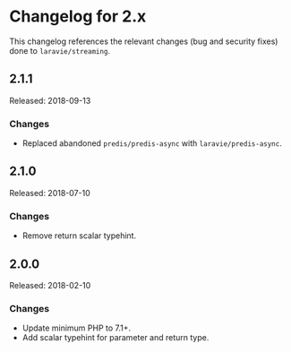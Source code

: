 # Changelog for 2.x

This changelog references the relevant changes (bug and security fixes) done to `laravie/streaming`.

## 2.1.1

Released: 2018-09-13

### Changes

* Replaced abandoned `predis/predis-async` with `laravie/predis-async`.

## 2.1.0

Released: 2018-07-10

### Changes

* Remove return scalar typehint.

## 2.0.0

Released: 2018-02-10

### Changes

* Update minimum PHP to 7.1+.
* Add scalar typehint for parameter and return type.
